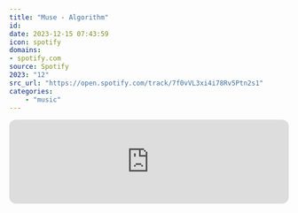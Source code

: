 ```yaml
---
title: "Muse - Algorithm"
id: 
date: 2023-12-15 07:43:59
icon: spotify
domains:
- spotify.com
source: Spotify
2023: "12"
src_url: "https://open.spotify.com/track/7f0vVL3xi4i78Rv5Ptn2s1"
categories:
    - "music"
---
```

<iframe style="border-radius: 12px" width="100%" height="152" title="Spotify Embed: Algorithm" frameborder="0" allowfullscreen allow="autoplay; clipboard-write; encrypted-media; fullscreen; picture-in-picture" loading="lazy" src="https://open.spotify.com/embed/track/7f0vVL3xi4i78Rv5Ptn2s1?utm_source=oembed"></iframe>
